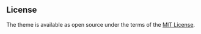 ## License

The theme is available as open source under the terms of the [MIT License](https://opensource.org/licenses/MIT).

